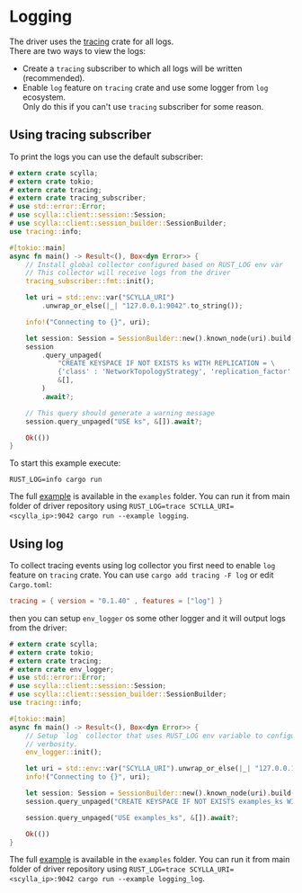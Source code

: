 # Logging

The driver uses the [tracing](https://github.com/tokio-rs/tracing) crate for all logs.\
There are two ways to view the logs:
- Create a `tracing` subscriber to which all logs will be written (recommended).
- Enable `log` feature on `tracing` crate and use some logger from `log` ecosystem. \
Only do this if you can't use `tracing` subscriber for some reason.

## Using tracing subscriber

To print the logs you can use the default subscriber:

```rust
# extern crate scylla;
# extern crate tokio;
# extern crate tracing;
# extern crate tracing_subscriber;
# use std::error::Error;
# use scylla::client::session::Session;
# use scylla::client::session_builder::SessionBuilder;
use tracing::info;

#[tokio::main]
async fn main() -> Result<(), Box<dyn Error>> {
    // Install global collector configured based on RUST_LOG env var
    // This collector will receive logs from the driver
    tracing_subscriber::fmt::init();

    let uri = std::env::var("SCYLLA_URI")
        .unwrap_or_else(|_| "127.0.0.1:9042".to_string());

    info!("Connecting to {}", uri);

    let session: Session = SessionBuilder::new().known_node(uri).build().await?;
    session
        .query_unpaged(
            "CREATE KEYSPACE IF NOT EXISTS ks WITH REPLICATION = \
            {'class' : 'NetworkTopologyStrategy', 'replication_factor' : 1}",
            &[],
        )
        .await?;

    // This query should generate a warning message
    session.query_unpaged("USE ks", &[]).await?;

    Ok(())
}
```

To start this example execute:
```shell
RUST_LOG=info cargo run
```

The full [example](https://github.com/scylladb/scylla-rust-driver/tree/main/examples/logging.rs) is available in the `examples` folder.
You can run it from main folder of driver repository using `RUST_LOG=trace SCYLLA_URI=<scylla_ip>:9042 cargo run --example logging`.

## Using log

To collect tracing events using log collector you first need to enable `log` feature on `tracing` crate.
You can use `cargo add tracing -F log` or edit `Cargo.toml`:
```toml
tracing = { version = "0.1.40" , features = ["log"] }
```
then you can setup `env_logger` os some other logger and it will output logs from the driver:

```rust
# extern crate scylla;
# extern crate tokio;
# extern crate tracing;
# extern crate env_logger;
# use std::error::Error;
# use scylla::client::session::Session;
# use scylla::client::session_builder::SessionBuilder;
use tracing::info;

#[tokio::main]
async fn main() -> Result<(), Box<dyn Error>> {
    // Setup `log` collector that uses RUST_LOG env variable to configure
    // verbosity.
    env_logger::init();

    let uri = std::env::var("SCYLLA_URI").unwrap_or_else(|_| "127.0.0.1:9042".to_string());
    info!("Connecting to {}", uri);

    let session: Session = SessionBuilder::new().known_node(uri).build().await?;
    session.query_unpaged("CREATE KEYSPACE IF NOT EXISTS examples_ks WITH REPLICATION = {'class' : 'NetworkTopologyStrategy', 'replication_factor' : 1}", &[]).await?;

    session.query_unpaged("USE examples_ks", &[]).await?;

    Ok(())
}
```

The full [example](https://github.com/scylladb/scylla-rust-driver/tree/main/examples/logging_log.rs) is available in the `examples` folder.
You can run it from main folder of driver repository using `RUST_LOG=trace SCYLLA_URI=<scylla_ip>:9042 cargo run --example logging_log`.